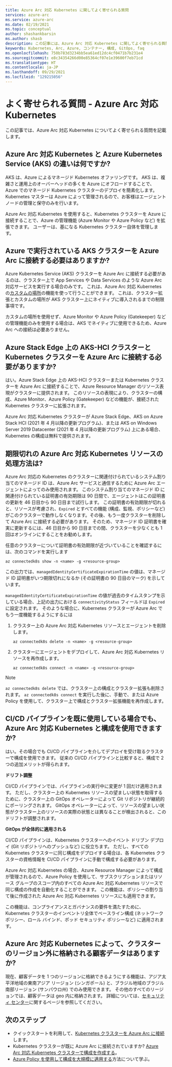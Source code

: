```yaml
---
title: Azure Arc 対応 Kubernetes に関してよく寄せられる質問
services: azure-arc
ms.service: azure-arc
ms.date: 02/19/2021
ms.topic: conceptual
author: shashankbarsin
ms.author: shasb
description: この記事には、Azure Arc 対応 Kubernetes に関してよく寄せられる質問の一覧が記載されています
keywords: Kubernetes, Arc, Azure, コンテナー, 構成, GitOps, faq
ms.openlocfilehash: 750b783d3234bb5ea61ed12dc4cf0471b7b231e4
ms.sourcegitcommit: e8c34354266d00e85364cf07e1e39600f7eb71cd
ms.translationtype: HT
ms.contentlocale: ja-JP
ms.lasthandoff: 09/29/2021
ms.locfileid: "129215056"
---
```

# <a name="frequently-asked-questions---azure-arc-enabled-kubernetes"></a>よく寄せられる質問 - Azure Arc 対応 Kubernetes

この記事では、Azure Arc 対応 Kubernetes についてよく寄せられる質問を記載します。

## <a name="what-is-the-difference-between-azure-arc-enabled-kubernetes-and-azure-kubernetes-service-aks"></a>Azure Arc 対応 Kubernetes と Azure Kubernetes Service (AKS) の違いは何ですか?

AKS は、Azure によるマネージド Kubernetes オファリングです。 AKS は、複雑さと運用上のオーバーヘッドの多くを Azure にオフロードすることで、Azure でのマネージド Kubernetes クラスターのデプロイを簡素化します。 Kubernetes マスターは Azure によって管理されるので、お客様はエージェント ノードの管理と保守のみを行います。

Azure Arc 対応 Kubernetes を使用すると、Kubernetes クラスターを Azure に接続することで、Azure の管理機能 (Azure Monitor や Azure Policy など) を拡張できます。 ユーザーは、基になる Kubernetes クラスター自体を管理します。

## <a name="do-i-need-to-connect-my-aks-clusters-running-on-azure-to-azure-arc"></a>Azure で実行されている AKS クラスターを Azure Arc に接続する必要はありますか?

Azure Kubernetes Service (AKS) クラスターを Azure Arc に接続する必要があるのは、クラスター上で App Services や Data Services のような Azure Arc 対応サービスを実行する場合のみです。 これは、Azure Arc 対応 Kubernetes の[カスタムの場所](custom-locations.md)の機能を使って行うことができます。 これは、クラスター拡張とカスタムの場所が AKS クラスター上にネイティブに導入されるまでの制限事項です。

カスタムの場所を使用せず、Azure Monitor や Azure Policy (Gatekeeper) などの管理機能のみを使用する場合は、AKS でネイティブに使用できるため、Azure Arc への接続は必要ありません。
    
## <a name="should-i-connect-my-aks-hci-cluster-and-kubernetes-clusters-on-azure-stack-edge-to-azure-arc"></a>Azure Stack Edge 上の AKS-HCI クラスターと Kubernetes クラスターを Azure Arc に接続する必要がありますか?

はい。Azure Stack Edge 上の AKS-HCI クラスターまたは Kubernetes クラスターを Azure Arc に接続することで、Azure Resource Manager のリソース表現がクラスターに提供されます。 このリソースの表現により、クラスターの構成、Azure Monitor、Azure Policy (Gatekeeper) などの機能が、接続された Kubernetes クラスターに拡張されます。

Azure Arc 対応 Kubernetes クラスターが Azure Stack Edge、AKS on Azure Stack HCI (2021 年 4 月以降の更新プログラム)、または AKS on Windows Server 2019 Datacenter (2021 年 4 月以降の更新プログラム) 上にある場合、Kubernetes の構成は無料で提供されます。

## <a name="how-to-address-expired-azure-arc-enabled-kubernetes-resources"></a>期限切れの Azure Arc 対応 Kubernetes リソースの処理方法は?

Azure Arc 対応の Kubernetes のクラスターに関連付けられているシステム割り当てのマネージド ID は、Azure Arc サービスと通信するために Azure Arc エージェントによってのみ使用されます。 このシステム割り当てのマネージド ID に関連付けられている証明書の有効期限は 90 日間で、エージェントはこの証明書の更新を 46 日目から 90 日目まで試行します。 この証明書の有効期限が切れると、リソースが考慮され、`Expired` とすべての機能 (構成、監視、ポリシーなど) がこのクラスターで動作しなくなります。その後、もう一度クラスターを削除して Azure Arc に接続する必要があります。 そのため、マネージド ID 証明書を確実に更新するには、46 日目から 90 日目までの間、クラスターを少なくとも 1 回はオンラインにすることをお勧めします。

任意のクラスターについて証明書の有効期限が近づいていることを確認するには、次のコマンドを実行します

```console
az connectedk8s show -n <name> -g <resource-group>
```

この出力では、`managedIdentityCertificateExpirationTime` の値は、マネージド ID 証明書がいつ期限切れになるか (その証明書の 90 日目のマーク) を示しています。 

`managedIdentityCertificateExpirationTime` の値が過去のタイムスタンプを示している場合、上記の出力における `connectivityStatus` フィールドは `Expired` に設定されます。 そのような場合に、Kubernetes クラスターが Azure Arc でもう一度機能するようにするには

1. クラスター上の Azure Arc 対応 Kubernetes リソースとエージェントを削除します。 

    ```console
    az connectedk8s delete -n <name> -g <resource-group>
    ```

1. クラスターにエージェントをデプロイして、Azure Arc 対応 Kubernetes リソースを再作成します。
    
    ```console
    az connectedk8s connect -n <name> -g <resource-group>
    ```

> [!NOTE]
> `az connectedk8s delete` では、クラスター上の構成とクラスター拡張も削除されます。 `az connectedk8s connect` を実行した後に、手動で、または Azure Policy を使用して、クラスター上で構成とクラスター拡張機能を再作成します。

## <a name="if-i-am-already-using-cicd-pipelines-can-i-still-use-azure-arc-enabled-kubernetes-and-configurations"></a>CI/CD パイプラインを既に使用している場合でも、Azure Arc 対応 Kubernetes と構成を使用できますか?

はい。その場合でも CI/CD パイプラインを介してデプロイを受け取るクラスターで構成を使用できます。 従来の CI/CD パイプラインと比較すると、構成で 2 つの追加メリットが得られます。

**ドリフト調整**

CI/CD パイプラインでは、パイプラインの実行中に変更が 1 回だけ適用されます。 ただし、クラスター上の Kubernetes リソースの望ましい状態を取得するために、クラスター上の GitOps オペレーターによって Git リポジトリが継続的にポーリングされます。 GitOps オペレーターによって、リソースの望ましい状態がクラスター上のリソースの実際の状態とは異なることが検出されると、このドリフトが調整されます。

**GitOps が全体的に適用される**

CI/CD パイプラインは、Kubernetes クラスターへのイベント ドリブン デプロイ (Git リポジトリへのプッシュなど) に役立ちます。 ただし、すべての Kubernetes クラスターに同じ構成をデプロイする場合は、各 Kubernetes クラスターの資格情報を CI/CD パイプラインに手動で構成する必要があります。 

Azure Arc 対応 Kubernetes の場合、Azure Resource Manager によって構成が管理されるので、Azure Policy を使用して、サブスクリプションまたはリソース グループのスコープ内のすべての Azure Arc 対応 Kubernetes リソースで同じ構成の作成を自動化することができます。 この機能は、ポリシーの割り当て後に作成された Azure Arc 対応 Kubernetes リソースにも適用できます。

この機能は、コンプライアンスとガバナンスの要件を満たすために、Kubernetes クラスターのインベントリ全体でベースライン構成 (ネットワーク ポリシー、ロール バインド、ポッド セキュリティ ポリシーなど) に適用されます。

## <a name="does-azure-arc-enabled-kubernetes-store-any-customer-data-outside-of-the-clusters-region"></a>Azure Arc 対応 Kubernetes によって、クラスターのリージョン外に格納される顧客データはありますか?

現在、顧客データを 1 つのリージョンに格納できるようにする機能は、アジア太平洋地域の東南アジア リージョン (シンガポール) と、ブラジル地域のブラジル南部リージョン (サンパウロ州) でのみ使用できます。 その他のすべてのリージョンでは、顧客データは geo 内に格納されます。 詳細については、[セキュリティ センター](https://azure.microsoft.com/global-infrastructure/data-residency/)に関するページを参照してください。

## <a name="next-steps"></a>次のステップ

* クイックスタートを利用して、[Kubernetes クラスターを Azure Arc に接続](./quickstart-connect-cluster.md)します。
* Kubernetes クラスターが既に Azure Arc に接続されていますか? [Azure Arc 対応 Kubernetes クラスターで構成を作成する](./tutorial-use-gitops-connected-cluster.md)。
* [Azure Policy を使用して構成を大規模に適用する](./use-azure-policy.md)方法について学ぶ。
